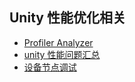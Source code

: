## Unity 性能优化相关

- [Profiler Analyzer](./unit_opt/profiler_analyzer.md)
- [unity 性能问题汇总](./unit_opt/unity_opt_tips.md)
- [设备节点调试](./unit_opt/remote_operator.md)